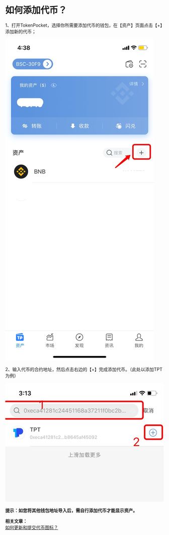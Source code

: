 # 如何添加代币？

1、打开TokenPocket，选择你所需要添加代币的钱包，在【资产】页面点击【+】添加新的代币；

![](<../.gitbook/assets/1 (30) (1).png>)

2、输入代币的合约地址，然后点击右边的【+】完成添加代币。（此处以添加TPT为例）

![](../.gitbook/assets/sou-suo-.jpg)

**提示：如您将其他钱包地址导入后，需自行添加代币才能显示资产。**

**相关文章：**\
[如何更新和提交代币图标？](https://tphelp.gitbook.io/cn/wallet-operation/submit-token)

